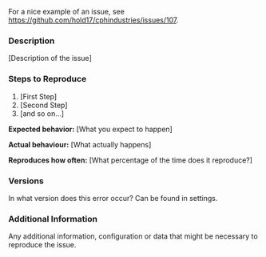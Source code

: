 For a nice example of an issue, see <https://github.com/hold17/cphindustries/issues/107>.

### Description

[Description of the issue]

### Steps to Reproduce

1. [First Step]
2. [Second Step]
3. [and so on...]

**Expected behavior:** [What you expect to happen]

**Actual behaviour:** [What actually happens]

**Reproduces how often:** [What percentage of the time does it reproduce?]

### Versions

In what version does this error occur? Can be found in settings.

### Additional Information

Any additional information, configuration or data that might be necessary to reproduce the issue.
